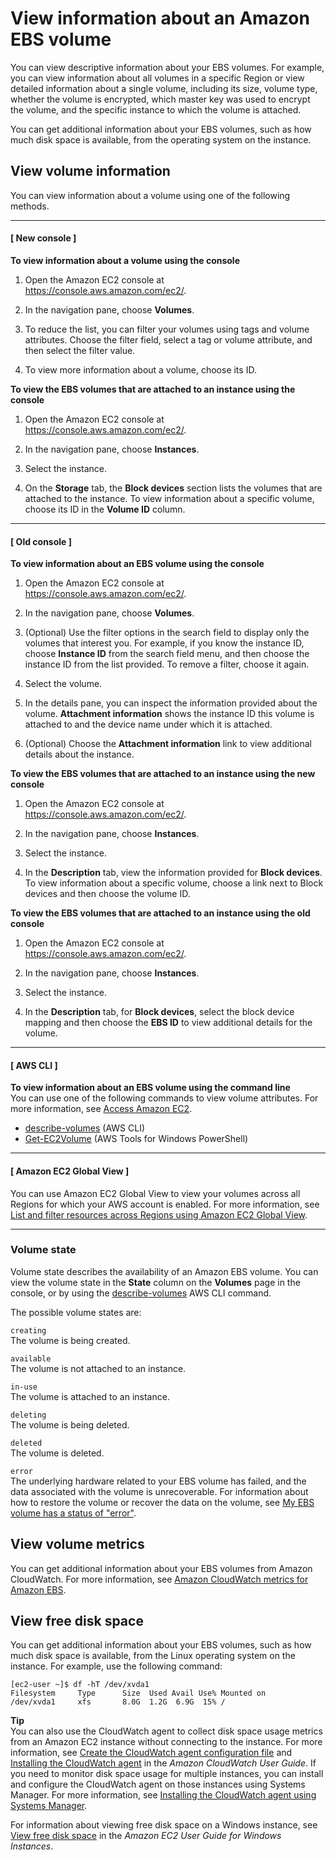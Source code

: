 # View information about an Amazon EBS volume<a name="ebs-describing-volumes"></a>

You can view descriptive information about your EBS volumes\. For example, you can view information about all volumes in a specific Region or view detailed information about a single volume, including its size, volume type, whether the volume is encrypted, which master key was used to encrypt the volume, and the specific instance to which the volume is attached\.

You can get additional information about your EBS volumes, such as how much disk space is available, from the operating system on the instance\.

## View volume information<a name="ebs-view-information-console"></a>

You can view information about a volume using one of the following methods\.

------
#### [ New console ]

**To view information about a volume using the console**

1. Open the Amazon EC2 console at [https://console\.aws\.amazon\.com/ec2/](https://console.aws.amazon.com/ec2/)\.

1. In the navigation pane, choose **Volumes**\. 

1. To reduce the list, you can filter your volumes using tags and volume attributes\. Choose the filter field, select a tag or volume attribute, and then select the filter value\.

1. To view more information about a volume, choose its ID\.

**To view the EBS volumes that are attached to an instance using the console**

1. Open the Amazon EC2 console at [https://console\.aws\.amazon\.com/ec2/](https://console.aws.amazon.com/ec2/)\.

1. In the navigation pane, choose **Instances**\.

1. Select the instance\.

1. On the **Storage** tab, the **Block devices** section lists the volumes that are attached to the instance\. To view information about a specific volume, choose its ID in the **Volume ID** column\.

------
#### [ Old console ]

**To view information about an EBS volume using the console**

1. Open the Amazon EC2 console at [https://console\.aws\.amazon\.com/ec2/](https://console.aws.amazon.com/ec2/)\.

1. In the navigation pane, choose **Volumes**\.

1. \(Optional\) Use the filter options in the search field to display only the volumes that interest you\. For example, if you know the instance ID, choose **Instance ID** from the search field menu, and then choose the instance ID from the list provided\. To remove a filter, choose it again\.

1. Select the volume\.

1. In the details pane, you can inspect the information provided about the volume\. **Attachment information** shows the instance ID this volume is attached to and the device name under which it is attached\.

1. \(Optional\) Choose the **Attachment information** link to view additional details about the instance\.

**To view the EBS volumes that are attached to an instance using the **new console****

1. Open the Amazon EC2 console at [https://console\.aws\.amazon\.com/ec2/](https://console.aws.amazon.com/ec2/)\.

1. In the navigation pane, choose **Instances**\.

1. Select the instance\.

1. In the **Description** tab, view the information provided for **Block devices**\. To view information about a specific volume, choose a link next to Block devices and then choose the volume ID\.

**To view the EBS volumes that are attached to an instance using the **old console****

1. Open the Amazon EC2 console at [https://console\.aws\.amazon\.com/ec2/](https://console.aws.amazon.com/ec2/)\.

1. In the navigation pane, choose **Instances**\.

1. Select the instance\.

1. In the **Description** tab, for **Block devices**, select the block device mapping and then choose the **EBS ID** to view additional details for the volume\.

------
#### [ AWS CLI ]

**To view information about an EBS volume using the command line**  
You can use one of the following commands to view volume attributes\. For more information, see [Access Amazon EC2](concepts.md#access-ec2)\.
+ [describe\-volumes](https://docs.aws.amazon.com/cli/latest/reference/ec2/describe-volumes.html) \(AWS CLI\)
+ [Get\-EC2Volume](https://docs.aws.amazon.com/powershell/latest/reference/items/Get-EC2Volume.html) \(AWS Tools for Windows PowerShell\)

------
#### [ Amazon EC2 Global View ]

You can use Amazon EC2 Global View to view your volumes across all Regions for which your AWS account is enabled\. For more information, see [List and filter resources across Regions using Amazon EC2 Global View](Using_Filtering.md#global-view)\.

------

### Volume state<a name="volume-state"></a>

Volume state describes the availability of an Amazon EBS volume\. You can view the volume state in the **State** column on the **Volumes** page in the console, or by using the [describe\-volumes](https://docs.aws.amazon.com/cli/latest/reference/ec2/describe-volumes.html) AWS CLI command\.

The possible volume states are:

`creating`  
The volume is being created\.

`available`  
The volume is not attached to an instance\.

`in-use`  
The volume is attached to an instance\.

`deleting`  
The volume is being deleted\.

`deleted`  
The volume is deleted\.

`error`  
The underlying hardware related to your EBS volume has failed, and the data associated with the volume is unrecoverable\. For information about how to restore the volume or recover the data on the volume, see [My EBS volume has a status of "error"](http://aws.amazon.com/premiumsupport/knowledge-center/ebs-error-status/)\.

## View volume metrics<a name="ebs-view-volume-metrics"></a>

You can get additional information about your EBS volumes from Amazon CloudWatch\. For more information, see [Amazon CloudWatch metrics for Amazon EBS](using_cloudwatch_ebs.md)\.

## View free disk space<a name="ebs-view-free-disk-space"></a>

You can get additional information about your EBS volumes, such as how much disk space is available, from the Linux operating system on the instance\. For example, use the following command:

```
[ec2-user ~]$ df -hT /dev/xvda1
Filesystem     Type      Size  Used Avail Use% Mounted on
/dev/xvda1     xfs       8.0G  1.2G  6.9G  15% /
```

**Tip**  
You can also use the CloudWatch agent to collect disk space usage metrics from an Amazon EC2 instance without connecting to the instance\. For more information, see [ Create the CloudWatch agent configuration file](https://docs.aws.amazon.com/AmazonCloudWatch/latest/monitoring/create-cloudwatch-agent-configuration-file.html) and [Installing the CloudWatch agent](https://docs.aws.amazon.com/AmazonCloudWatch/latest/monitoring/install-CloudWatch-Agent-on-EC2-Instance.html) in the *Amazon CloudWatch User Guide*\. If you need to monitor disk space usage for multiple instances, you can install and configure the CloudWatch agent on those instances using Systems Manager\. For more information, see [ Installing the CloudWatch agent using Systems Manager](https://docs.aws.amazon.com/AmazonCloudWatch/latest/monitoring/installing-cloudwatch-agent-ssm.html)\.

For information about viewing free disk space on a Windows instance, see [View free disk space](https://docs.aws.amazon.com/AWSEC2/latest/WindowsGuide/ebs-describing-volumes.html#ebs-view-free-disk-space) in the *Amazon EC2 User Guide for Windows Instances*\.